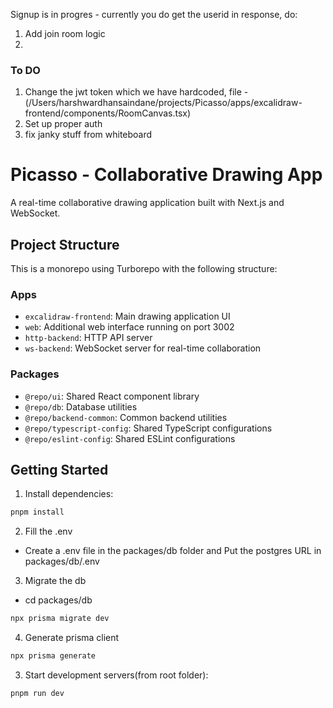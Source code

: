 Signup is in progres - currently you do get the userid in response, 
do:
1. Add join room logic
2. 

### To DO
1. Change the jwt token which we have hardcoded, file - (/Users/harshwardhansaindane/projects/Picasso/apps/excalidraw-frontend/components/RoomCanvas.tsx)
2. Set up proper auth
3. fix janky stuff from whiteboard


# Picasso - Collaborative Drawing App

A real-time collaborative drawing application built with Next.js and WebSocket.

## Project Structure

This is a monorepo using Turborepo with the following structure:

### Apps
- `excalidraw-frontend`: Main drawing application UI 
- `web`: Additional web interface running on port 3002
- `http-backend`: HTTP API server
- `ws-backend`: WebSocket server for real-time collaboration

### Packages
- `@repo/ui`: Shared React component library
- `@repo/db`: Database utilities
- `@repo/backend-common`: Common backend utilities
- `@repo/typescript-config`: Shared TypeScript configurations
- `@repo/eslint-config`: Shared ESLint configurations

## Getting Started

1. Install dependencies:
```sh
pnpm install
```

2. Fill the .env
- Create a .env file in the packages/db folder and Put the postgres URL in packages/db/.env

3. Migrate the db
- cd packages/db
```sh
npx prisma migrate dev
```

4. Generate prisma client
```sh
npx prisma generate
```

3. Start development servers(from root folder):
```sh
pnpm run dev
```